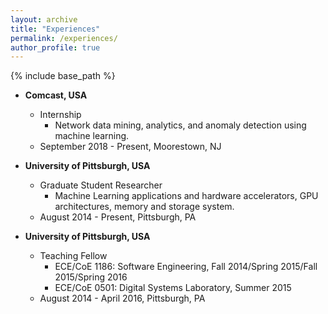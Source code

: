 ```yaml
---
layout: archive
title: "Experiences"
permalink: /experiences/
author_profile: true
---
```


{% include base_path %}

* **Comcast, USA**
  * Internship
     - Network data mining, analytics, and anomaly detection using machine learning.
  * September 2018 - Present, Moorestown, NJ
  
* **University of Pittsburgh, USA**
  * Graduate Student Researcher 
     - Machine Learning applications and hardware accelerators, GPU architectures, memory and storage system.
  * August 2014 - Present, Pittsburgh, PA

* **University of Pittsburgh, USA**
  * Teaching Fellow 
     - ECE/CoE 1186: Software Engineering, Fall 2014/Spring 2015/Fall 2015/Spring 2016
     - ECE/CoE 0501: Digital Systems Laboratory, Summer 2015
  * August 2014 - April 2016, Pittsburgh, PA
